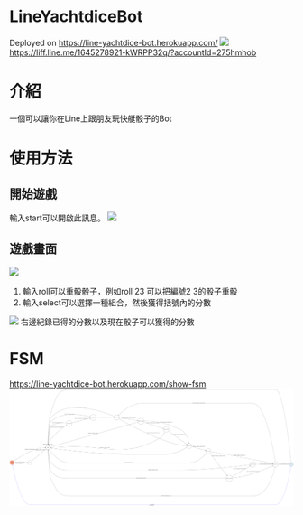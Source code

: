# LineYachtdiceBot 
Deployed on https://line-yachtdice-bot.herokuapp.com/
![](https://i.imgur.com/xhoCU7E.jpg)
https://liff.line.me/1645278921-kWRPP32q/?accountId=275hmhob
# 介紹
一個可以讓你在Line上跟朋友玩快艇骰子的Bot
# 使用方法
## 開始遊戲
輸入start可以開啟此訊息。
![](https://i.imgur.com/CsbGtiA.jpg)
## 遊戲畫面
![](https://i.imgur.com/ze7mpOc.jpg)
1. 輸入roll可以重骰骰子，例如roll 23 可以把編號2 3的骰子重骰
2. 輸入select可以選擇一種組合，然後獲得括號內的分數

![](https://i.imgur.com/28Qnwiv.jpg)
右邊紀錄已得的分數以及現在骰子可以獲得的分數

# FSM 
https://line-yachtdice-bot.herokuapp.com/show-fsm
![](https://raw.githubusercontent.com/ray90514/TOC-Project-2021/master/fsm.png)
